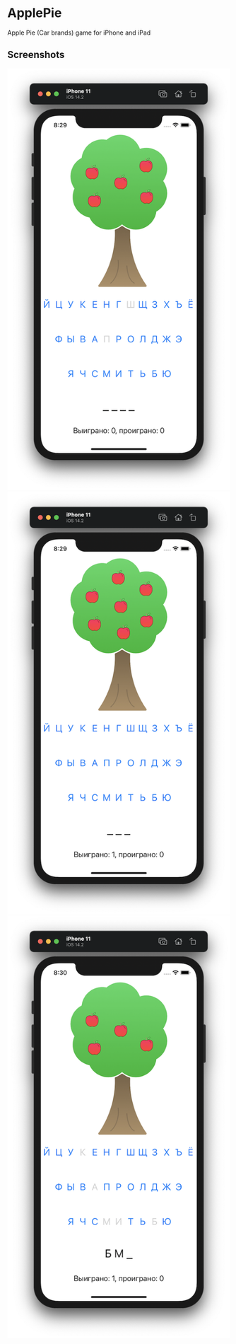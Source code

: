 # ApplePie
Apple Pie (Car brands) game for iPhone and iPad

## Screenshots
![scr1](https://github.com/ARFANDY/ApplePie/blob/main/Screenshots/scr1.png)
![scr2](https://github.com/ARFANDY/ApplePie/blob/main/Screenshots/scr2.png)
![scr3](https://github.com/ARFANDY/ApplePie/blob/main/Screenshots/scr3.png)
